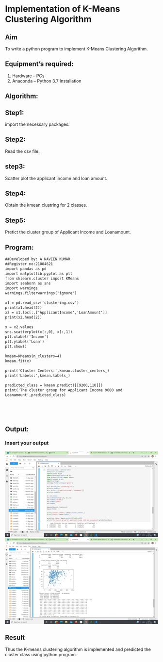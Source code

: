 # Implementation of K-Means Clustering Algorithm
## Aim
To write a python program to implement K-Means Clustering Algorithm.
## Equipment’s required:
1.	Hardware – PCs
2.	Anaconda – Python 3.7 Installation

## Algorithm:

## Step1:
import the necessary packages.

## Step2:
Read the csv file.

## step3:
Scatter plot the applicant income and loan amount.

## Step4:
Obtain the kmean clustring for 2 classes.

## Step5:
Pretict the cluster group of Applicant Income and Loanamount.



## Program:
```
##Developed by: A NAVEEN KUMAR
##Register no:21004621
import pandas as pd
import matplotlib.pyplot as plt
from sklearn.cluster import KMeans
import seaborn as sns
import warnings
warnings.filterwarnings('ignore')

x1 = pd.read_csv('clustering.csv')
print(x1.head(2))
x2 = x1.loc[:,['ApplicantIncome','LoanAmount']]
print(x2.head(2))

x = x2.values
sns.scatterplot(x[:,0], x[:,1])
plt.xlabel('Income')
plt.ylabel('Loan')
plt.show()

kmean=KMeans(n_clusters=4)
kmean.fit(x)

print('Cluster Centers:',kmean.cluster_centers_)
print('Labels:',kmean.labels_)

predicted_class = kmean.predict([[9200,110]])
print('The cluster group for Applicant Income 9000 and Loanamount',predicted_class)





```
## Output:

### Insert your output
![output](csv3.png)
![output](csv4.png)
<br>

## Result
Thus the K-means clustering algorithm is implemented and predicted the cluster class using python program.